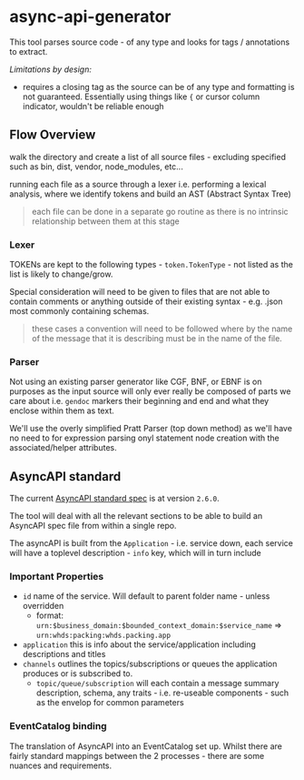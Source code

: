 # async-api-generator

This tool parses source code - of any type and looks for tags / annotations to extract. 

_Limitations by design:_

- requires a closing tag as the source can be of any type and formatting is not guaranteed. Essentially using things like `{` or cursor column indicator, wouldn't be reliable enough

## Flow Overview

walk the directory and create a list of all source files - excluding specified such as bin, dist, vendor, node_modules, etc...

running each file as a source through a lexer i.e. performing a lexical analysis, where we identify tokens and build an AST (Abstract Syntax Tree)

> each file can be done in a separate go routine as there is no intrinsic relationship between them at this stage

### Lexer

TOKENs are kept to the following types - `token.TokenType`  - not listed as the list is likely to change/grow. 

Special consideration will need to be given to files that are not able to contain comments or anything outside of their existing syntax - e.g. .json most commonly containing schemas. 

> these cases a convention will need to be followed where by the name of the message that it is describing must be in the name of the file.

### Parser

Not using an existing parser generator like CGF, BNF, or EBNF is on purposes as the input source will only ever really be composed of parts we care about i.e. `gendoc` markers their beginning and end and what they enclose within them as text.

We'll use the overly simplified Pratt Parser (top down method) as we'll have no need to for expression parsing onyl statement node creation with the associated/helper attributes.

## AsyncAPI standard

The current [AsyncAPI standard spec](https://www.asyncapi.com/docs/reference/specification/v2.6.0) is at version `2.6.0`.

The tool will deal with all the relevant sections to be able to build an AsyncAPI spec file from within a single repo.

The asyncAPI is built from the `Application` - i.e. service down, each service will have a toplevel description - `info` key, which will in turn include 

### Important Properties

- `id` name of the service. Will default to parent folder name - unless overridden
    - format:  `urn:$business_domain:$bounded_context_domain:$service_name` => `urn:whds:packing:whds.packing.app`
- `application` 
    this is info about the service/application including descriptions and titles
- `channels` outlines the topics/subscriptions or queues the application produces or is subscribed to.
    - `topic/queue/subscription`
        will each contain a message summary description, schema, any traits - i.e. re-useable components - such as the envelop for common parameters

### EventCatalog binding

The translation of AsyncAPI into an EventCatalog set up. Whilst there are fairly standard mappings between the 2 processes - there are some nuances and requirements.
